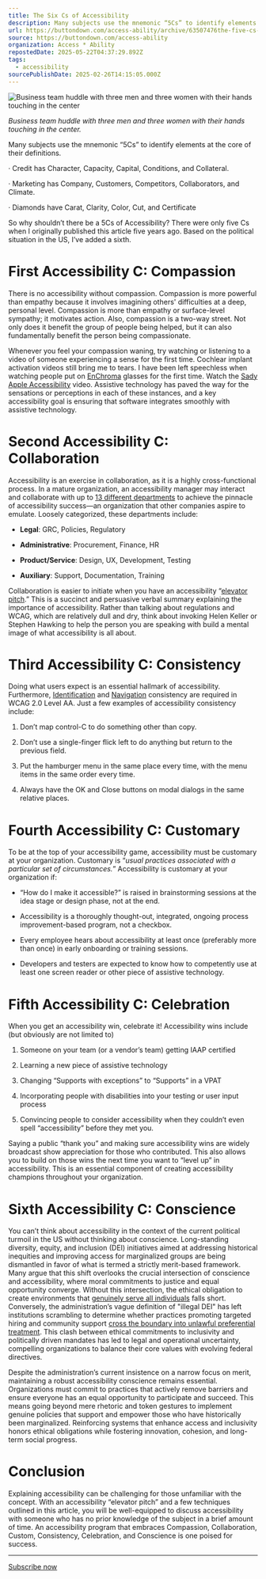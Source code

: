 ```yaml
---
title: The Six Cs of Accessibility
description: Many subjects use the mnemonic “5Cs” to identify elements at the core of their definitions.
url: https://buttondown.com/access-ability/archive/63507476the-five-cs-of-accessibility/
source: https://buttondown.com/access-ability
organization: Access * Ability
repostedDate: 2025-05-22T04:37:29.892Z
tags:
  - accessibility
sourcePublishDate: 2025-02-26T14:15:05.000Z
---
```


![Business team huddle with three men and three women with their hands touching in the center](https://assets.buttondown.email/images/08a89ed5-123c-43ae-9636-54e9ce505e65.png?w=960&fit=max)

*Business team huddle with three men and three women with their hands touching in the center.*

Many subjects use the mnemonic “5Cs” to identify elements at the core of their definitions.

· Credit has Character, Capacity, Capital, Conditions, and Collateral.

· Marketing has Company, Customers, Competitors, Collaborators, and Climate.

· Diamonds have Carat, Clarity, Color, Cut, and Certificate

So why shouldn’t there be a 5Cs of Accessibility? There were only five Cs when I originally published this article five years ago. Based on the political situation in the US, I’ve added a sixth.

# **First Accessibility C: Compassion**

There is no accessibility without compassion. Compassion is more powerful than empathy because it involves imagining others' difficulties at a deep, personal level. Compassion is more than empathy or surface-level sympathy; it motivates action. Also, compassion is a two-way street. Not only does it benefit the group of people being helped, but it can also fundamentally benefit the person being compassionate.

Whenever you feel your compassion waning, try watching or listening to a video of someone experiencing a sense for the first time. Cochlear implant activation videos still bring me to tears. I have been left speechless when watching people put on [EnChroma](https://enchroma.com/?utm_source=access-ability&utm_medium=email&utm_campaign=63507476the-five-cs-of-accessibility) glasses for the first time. Watch the [Sady Apple Accessibility](https://www.youtube.com/watch?v=XB4cjbYywqg&utm_source=access-ability&utm_medium=email&utm_campaign=63507476the-five-cs-of-accessibility) video. Assistive technology has paved the way for the sensations or perceptions in each of these instances, and a key accessibility goal is ensuring that software integrates smoothly with assistive technology.

# **Second Accessibility C: Collaboration**

Accessibility is an exercise in collaboration, as it is a highly cross-functional process. In a mature organization, an accessibility manager may interact and collaborate with up to [13 different departments](https://www.levelaccess.com/the-digital-accessibility-maturity-model-maturity-levels/?utm_source=access-ability&utm_medium=email&utm_campaign=63507476the-five-cs-of-accessibility) to achieve the pinnacle of accessibility success—an organization that other companies aspire to emulate. Loosely categorized, these departments include:

-   **Legal**: GRC, Policies, Regulatory
    
-   **Administrative**: Procurement, Finance, HR
    
-   **Product/Service**: Design, UX, Development, Testing
    
-   **Auxiliary**: Support, Documentation, Training
    

Collaboration is easier to initiate when you have an accessibility “[elevator pitch](https://buttondown.com/access-ability/archive/constructing-an-accessibility-elevator-pitch-6993/).” This is a succinct and persuasive verbal summary explaining the importance of accessibility. Rather than talking about regulations and WCAG, which are relatively dull and dry, think about invoking Helen Keller or Stephen Hawking to help the person you are speaking with build a mental image of what accessibility is all about.

# **Third Accessibility C: Consistency**

Doing what users expect is an essential hallmark of accessibility. Furthermore, [Identification](https://www.w3.org/TR/UNDERSTANDING-WCAG20/consistent-behavior-consistent-locations.html?utm_source=access-ability&utm_medium=email&utm_campaign=63507476the-five-cs-of-accessibility) and [Navigation](https://www.w3.org/TR/UNDERSTANDING-WCAG20/consistent-behavior-consistent-functionality.html?utm_source=access-ability&utm_medium=email&utm_campaign=63507476the-five-cs-of-accessibility) consistency are required in WCAG 2.0 Level AA. Just a few examples of accessibility consistency include:

1.  Don’t map control-C to do something other than copy.
    
2.  Don’t use a single-finger flick left to do anything but return to the previous field.
    
3.  Put the hamburger menu in the same place every time, with the menu items in the same order every time.
    
4.  Always have the OK and Close buttons on modal dialogs in the same relative places.
    

# **Fourth Accessibility C: Customary**

To be at the top of your accessibility game, accessibility must be customary at your organization. Customary is “_usual practices associated with a particular set of circumstances._” Accessibility is customary at your organization if:

-   “How do I make it accessible?” is raised in brainstorming sessions at the idea stage or design phase, not at the end.
    
-   Accessibility is a thoroughly thought-out, integrated, ongoing process improvement-based program, not a checkbox.
    
-   Every employee hears about accessibility at least once (preferably more than once) in early onboarding or training sessions.
    
-   Developers and testers are expected to know how to competently use at least one screen reader or other piece of assistive technology.
    

# **Fifth Accessibility C: Celebration**

When you get an accessibility win, celebrate it! Accessibility wins include (but obviously are not limited to)

1.  Someone on your team (or a vendor’s team) getting IAAP certified
    
2.  Learning a new piece of assistive technology
    
3.  Changing “Supports with exceptions” to “Supports” in a VPAT
    
4.  Incorporating people with disabilities into your testing or user input process
    
5.  Convincing people to consider accessibility when they couldn’t even spell “accessibility” before they met you.
    

Saying a public “thank you” and making sure accessibility wins are widely broadcast show appreciation for those who contributed. This also allows you to build on those wins the next time you want to “level up” in accessibility. This is an essential component of creating accessibility champions throughout your organization.

# **Sixth Accessibility C: Conscience**

You can’t think about accessibility in the context of the current political turmoil in the US without thinking about conscience. Long-standing diversity, equity, and inclusion (DEI) initiatives aimed at addressing historical inequities and improving access for marginalized groups are being dismantled in favor of what is termed a strictly merit-based framework. Many argue that this shift overlooks the crucial intersection of conscience and accessibility, where moral commitments to justice and equal opportunity converge. Without this intersection, the ethical obligation to create environments that [genuinely serve all individuals](https://time.com/7210039/what-is-dei-trump-executive-order-companies-diversity-efforts/?utm_source=access-ability&utm_medium=email&utm_campaign=63507476the-five-cs-of-accessibility) falls short. Conversely, the administration’s vague definition of "illegal DEI" has left institutions scrambling to determine whether practices promoting targeted hiring and community support [cross the boundary into unlawful preferential treatment](https://www.theguardian.com/us-news/2025/jan/26/trump-executive-orders-dei?utm_source=access-ability&utm_medium=email&utm_campaign=63507476the-five-cs-of-accessibility). This clash between ethical commitments to inclusivity and politically driven mandates has led to legal and operational uncertainty, compelling organizations to balance their core values with evolving federal directives.

Despite the administration’s current insistence on a narrow focus on merit, maintaining a robust accessibility conscience remains essential. Organizations must commit to practices that actively remove barriers and ensure everyone has an equal opportunity to participate and succeed. This means going beyond mere rhetoric and token gestures to implement genuine policies that support and empower those who have historically been marginalized. Reinforcing systems that enhance access and inclusivity honors ethical obligations while fostering innovation, cohesion, and long-term social progress.

# **Conclusion**

Explaining accessibility can be challenging for those unfamiliar with the concept. With an accessibility “elevator pitch” and a few techniques outlined in this article, you will be well-equipped to discuss accessibility with someone who has no prior knowledge of the subject in a brief amount of time. An accessibility program that embraces Compassion, Collaboration, Custom, Consistency, Celebration, and Conscience is one poised for success.

* * *

[Subscribe now](https://accessability.substack.com/subscribe?utm_source=access-ability&utm_medium=email&utm_campaign=63507476the-five-cs-of-accessibility)